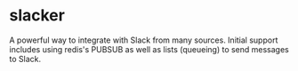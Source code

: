# slacker
A powerful way to integrate with Slack from many sources. Initial support includes using redis's PUBSUB as well as lists (queueing) to send messages to Slack.
